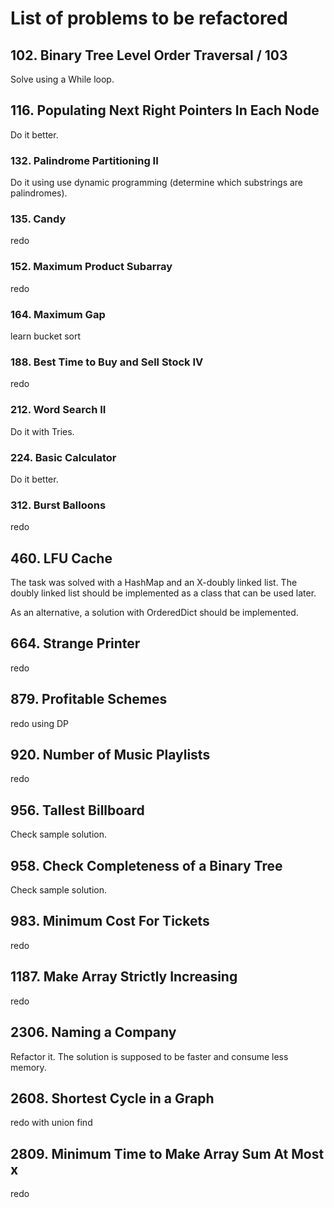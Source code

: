 # List of problems to be refactored

## 102. Binary Tree Level Order Traversal / 103

Solve using a While loop.

## 116. Populating Next Right Pointers In Each Node

Do it better.

### 132. Palindrome Partitioning II

Do it using use dynamic programming (determine which substrings are palindromes).

### 135. Candy

redo

### 152. Maximum Product Subarray

redo

### 164. Maximum Gap

learn bucket sort

### 188. Best Time to Buy and Sell Stock IV

redo

### 212. Word Search II

Do it with Tries.

### 224. Basic Calculator

Do it better.

### 312. Burst Balloons

redo

## 460. LFU Cache

The task was solved with a HashMap and an X-doubly linked list. The doubly linked list should be implemented as a class that can be used later.

As an alternative, a solution with OrderedDict should be implemented.

## 664. Strange Printer

redo

## 879. Profitable Schemes

redo using DP

## 920. Number of Music Playlists

redo

## 956. Tallest Billboard

Check sample solution.

## 958. Check Completeness of a Binary Tree

Check sample solution.

## 983. Minimum Cost For Tickets

redo

## 1187. Make Array Strictly Increasing

redo

## 2306. Naming a Company

Refactor it. The solution is supposed to be faster and consume less memory.

## 2608. Shortest Cycle in a Graph

redo with union find

## 2809. Minimum Time to Make Array Sum At Most x

redo
